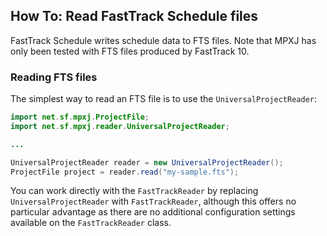 ## How To: Read FastTrack Schedule files
FastTrack Schedule writes schedule data to FTS files. Note that MPXJ has only been tested with FTS files produced by FastTrack 10.

### Reading FTS files
The simplest way to read an FTS file is to use the `UniversalProjectReader`:

```java
import net.sf.mpxj.ProjectFile;
import net.sf.mpxj.reader.UniversalProjectReader;

...

UniversalProjectReader reader = new UniversalProjectReader();
ProjectFile project = reader.read("my-sample.fts");
```

You can work directly with the `FastTrackReader` by replacing `UniversalProjectReader` with `FastTrackReader`, although this offers no particular advantage as there are no additional configuration settings available on the `FastTrackReader` class.
